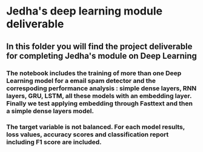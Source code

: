 # Jedha's deep learning module deliverable

## In this folder you will find the project deliverable for completing Jedha's module on Deep Learning

### The notebook includes the training of more than one Deep Learning model for a email spam detector and the correspoding performance analysis : simple dense layers, RNN layers, GRU, LSTM, all these models with an embedding layer. Finally we test applying embedding through Fasttext and then a simple dense layers model.

### The target variable is not balanced. For each model results, loss values, accuracy scores and classification report including F1 score are included. 
